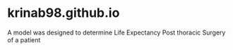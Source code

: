 # krinab98.github.io

A model was designed to  determine Life Expectancy Post thoracic Surgery of a patient
